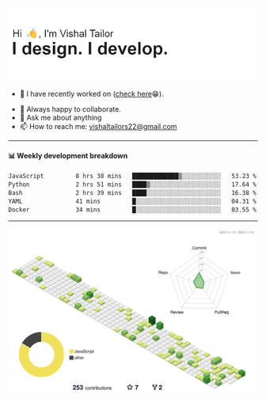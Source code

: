 ![Hi, I'm Vishal Tailor. I design. I develop.](https://github.com/vishaltailors/vishaltailors/blob/main/header.png?raw=true)

- 🔭 I have recently worked on ([check here](https://vishaltailor.com)😁).
<!-- - 🎦 Currently watching: JavaScript: The Hard Parts By Will Sentance. -->
- 👯 Always happy to collaborate.
- 💬 Ask me about anything
- 📫 How to reach me: <a href="mailto:vishaltailors22@gmail.com">vishaltailors22@gmail.com</a>

<hr /> 
<h4>📊 Weekly development breakdown</h4>
<!--START_SECTION:waka-->

```txt
JavaScript         8 hrs 38 mins   █████████████▒░░░░░░░░░░░   53.23 %
Python             2 hrs 51 mins   ████▒░░░░░░░░░░░░░░░░░░░░   17.64 %
Bash               2 hrs 39 mins   ████░░░░░░░░░░░░░░░░░░░░░   16.38 %
YAML               41 mins         █░░░░░░░░░░░░░░░░░░░░░░░░   04.31 %
Docker             34 mins         █░░░░░░░░░░░░░░░░░░░░░░░░   03.55 %
```

<!--END_SECTION:waka-->
<hr /> 

![](./profile-3d-contrib/profile-green-animate.svg)
